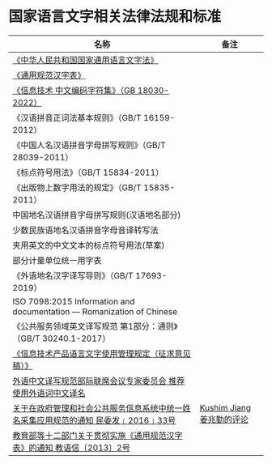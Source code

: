 # 国家语言文字相关法律法规和标准

|名称|备注|
|-|-|
|[《中华人民共和国国家通用语言文字法》](http://www.gov.cn/ziliao/flfg/2005-08/31/content_27920.htm)||
|[《通用规范汉字表》](http://www.gov.cn/zwgk/2013-08/19/content_2469793.htm)||
|[《信息技术 中文编码字符集》（GB 18030-2022）](http://www.cesi.cn/202207/8639.html)||
|《汉语拼音正词法基本规则》（GB/T 16159-2012）||
|《中国人名汉语拼音字母拼写规则》（GB/T 28039-2011）||
|《标点符号用法》（GB/T 15834-2011）||
|《出版物上数字用法的规定》（GB/T 15835-2011）||
|中国地名汉语拼音字母拼写规则(汉语地名部分)||
|少数民族语地名汉语拼音字母音译转写法||
|夹用英文的中文文本的标点符号用法(草案) ||
|部分计量单位统一用字表||
|《外语地名汉字译写导则》（GB/T 17693-2019）||
|ISO 7098:2015 Information and documentation — Romanization of Chinese||
|《公共服务领域英文译写规范 第1部分：通则》（GB/T 30240.1-2017）||
|[《信息技术产品语言文字使用管理规定（征求意见稿）》](http://www.moe.gov.cn/jyb_xxgk/s5743/s5744/A02/202006/t20200605_462906.html)||
|[外语中文译写规范部际联席会议专家委员会 推荐使用外语词中文译名](推荐使用外语词规范中文译名.md)||
|[关于在政府管理和社会公共服务信息系统中统一姓名采集应用规范的通知 民委发﹝2016﹞33号](http://www.gov.cn/xinwen/2016-05/09/content_5071481.htm)|[Kushim Jiang 姜兆勤的评论](https://www.zhihu.com/question/20303978/answer/1389713804)|
|[教育部等十二部门关于贯彻实施《通用规范汉字表》的通知 教语信〔2013〕2号](http://www.moe.gov.cn/srcsite/A19/s229/201310/t20131015_159487.html)||
